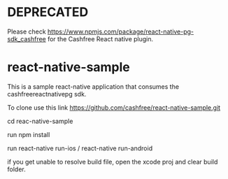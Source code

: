 # DEPRECATED
Please check https://www.npmjs.com/package/react-native-pg-sdk_cashfree for the Cashfree React native plugin.

# react-native-sample

This is a sample react-native application that consumes the cashfreereactnativepg sdk.

To clone use this link https://github.com/cashfree/react-native-sample.git

cd reac-native-sample

run npm install

run react-native run-ios / react-native run-android

if you get unable to resolve build file, open the xcode proj and clear build folder.

